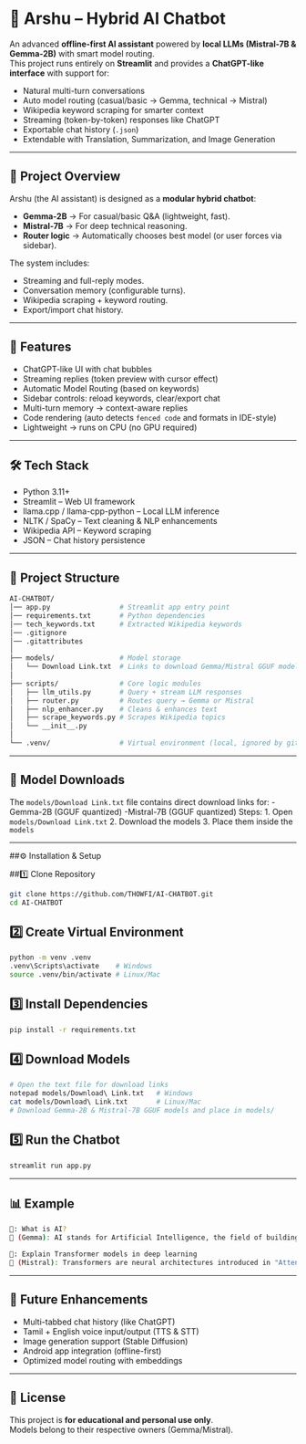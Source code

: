 # 🤖 Arshu – Hybrid AI Chatbot  

An advanced **offline-first AI assistant** powered by **local LLMs (Mistral-7B & Gemma-2B)** with smart model routing.  
This project runs entirely on **Streamlit** and provides a **ChatGPT-like interface** with support for:  

- Natural multi-turn conversations  
- Auto model routing (casual/basic → Gemma, technical → Mistral)  
- Wikipedia keyword scraping for smarter context  
- Streaming (token-by-token) responses like ChatGPT  
- Exportable chat history (`.json`)  
- Extendable with Translation, Summarization, and Image Generation  

---

## 📌 Project Overview  

Arshu (the AI assistant) is designed as a **modular hybrid chatbot**:  

- **Gemma-2B** → For casual/basic Q&A (lightweight, fast).  
- **Mistral-7B** → For deep technical reasoning.  
- **Router logic** → Automatically chooses best model (or user forces via sidebar).  

The system includes:  
- Streaming and full-reply modes.  
- Conversation memory (configurable turns).  
- Wikipedia scraping + keyword routing.  
- Export/import chat history.  

---

## 🚀 Features  

- ChatGPT-like UI with chat bubbles  
- Streaming replies (token preview with cursor effect)  
- Automatic Model Routing (based on keywords)  
- Sidebar controls: reload keywords, clear/export chat  
- Multi-turn memory → context-aware replies  
- Code rendering (auto detects ```fenced code``` and formats in IDE-style)  
- Lightweight → runs on CPU (no GPU required)  

---

## 🛠️ Tech Stack  

- Python 3.11+  
- Streamlit – Web UI framework  
- llama.cpp / llama-cpp-python – Local LLM inference  
- NLTK / SpaCy – Text cleaning & NLP enhancements  
- Wikipedia API – Keyword scraping  
- JSON – Chat history persistence  

---

## 📂 Project Structure  

```bash
AI-CHATBOT/
│── app.py                 # Streamlit app entry point
│── requirements.txt       # Python dependencies
│── tech_keywords.txt      # Extracted Wikipedia keywords
│── .gitignore
│── .gitattributes
│
├── models/                # Model storage
│   └── Download Link.txt  # Links to download Gemma/Mistral GGUF models
│
├── scripts/               # Core logic modules
│   ├── llm_utils.py       # Query + stream LLM responses
│   ├── router.py          # Routes query → Gemma or Mistral
│   ├── nlp_enhancer.py    # Cleans & enhances text
│   ├── scrape_keywords.py # Scrapes Wikipedia topics
│   └── __init__.py
│
└── .venv/                 # Virtual environment (local, ignored by git)
```

---

## 🔽 Model Downloads

The `models/Download Link.txt` file contains direct download links for:
      -Gemma-2B (GGUF quantized)
      -Mistral-7B (GGUF quantized)
Steps:
      1. Open `models/Download Link.txt`
      2. Download the models
      3. Place them inside the `models`

---

##⚙️ Installation & Setup

##1️⃣ Clone Repository
```bash
git clone https://github.com/THOWFI/AI-CHATBOT.git
cd AI-CHATBOT
```

## 2️⃣ Create Virtual Environment
```bash
python -m venv .venv
.venv\Scripts\activate    # Windows
source .venv/bin/activate # Linux/Mac
```

## 3️⃣ Install Dependencies
```bash
pip install -r requirements.txt
```

## 4️⃣ Download Models
```bash
# Open the text file for download links
notepad models/Download\ Link.txt   # Windows
cat models/Download\ Link.txt       # Linux/Mac
# Download Gemma-2B & Mistral-7B GGUF models and place in models/
```

## 5️⃣ Run the Chatbot
```bash
streamlit run app.py
```

---

## 📊 Example

```bash
🧑: What is AI?
🤖 (Gemma): AI stands for Artificial Intelligence, the field of building systems that can think and learn like humans.

🧑: Explain Transformer models in deep learning
🤖 (Mistral): Transformers are neural architectures introduced in "Attention is All You Need", designed for handling sequential data efficiently with self-attention.
```

---

## 🔮 Future Enhancements

- Multi-tabbed chat history (like ChatGPT)
- Tamil + English voice input/output (TTS & STT)
- Image generation support (Stable Diffusion)
- Android app integration (offline-first)
- Optimized model routing with embeddings

---

## 📜 License

This project is **for educational and personal use only**.                 
Models belong to their respective owners (Gemma/Mistral).                      






